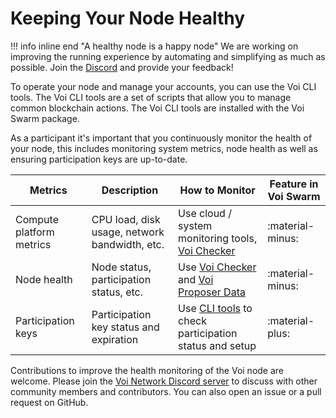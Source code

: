 # Keeping Your Node Healthy

!!! info inline end "A healthy node is a happy node"
    We are working on improving the running experience by automating and simplifying as much as possible. Join the [Discord](https://discord.com/invite/vnFbrJrHeW) and provide your feedback!

To operate your node and manage your accounts, you can use the Voi CLI tools. The Voi CLI tools are a set of scripts
that allow you to manage common blockchain actions. The Voi CLI tools are installed with the Voi Swarm package.

As a participant it's important that you continuously monitor the health of your node, this includes monitoring system
metrics, node health as well as ensuring participation keys are up-to-date.

| Metrics                  | Description                                   | How to Monitor                                                                                                                                  | Feature in Voi Swarm |
|--------------------------|-----------------------------------------------|-------------------------------------------------------------------------------------------------------------------------------------------------|----------------------|
| Compute platform metrics | CPU load, disk usage, network bandwidth, etc. | Use cloud / system monitoring tools, [Voi Checker](https://github.com/crypto-morph/voi-checker)                                                 | :material-minus:     |
| Node health              | Node status, participation status, etc.       | Use [Voi Checker](https://github.com/crypto-morph/voi-checker) and [Voi Proposer Data](https://cswenor.github.io/voi-proposer-data/health.html) | :material-minus:     |
| Participation keys       | Participation key status and expiration       | Use [CLI tools](../cli-tools.md) to check participation status and setup                                                                        | :material-plus:      |

Contributions to improve the health monitoring of the Voi node are welcome.
Please join the [Voi Network Discord server](https://discord.com/invite/vnFbrJrHeW) to discuss with other community members and contributors. You can also open an issue or a pull request on GitHub.
